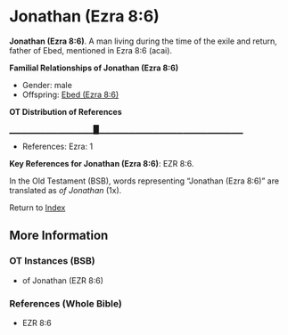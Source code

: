 # Jonathan (Ezra 8:6)
**Jonathan (Ezra 8:6)**. 
A man living during the time of the exile and return, father of Ebed, mentioned in Ezra 8:6 (acai). 




**Familial Relationships of Jonathan (Ezra 8:6)**


* Gender: male
* Offspring: [Ebed (Ezra 8:6)](Ebed.2.md)


**OT Distribution of References**

▁▁▁▁▁▁▁▁▁▁▁▁▁▁█▁▁▁▁▁▁▁▁▁▁▁▁▁▁▁▁▁▁▁▁▁▁▁▁
* References: Ezra: 1



**Key References for Jonathan (Ezra 8:6)**: 
EZR 8:6. 


In the Old Testament (BSB), words representing “Jonathan (Ezra 8:6)” are translated as 
*of Jonathan* (1x). 




Return to [Index](00-Index.md)

## More Information

### OT Instances (BSB)

* of Jonathan (EZR 8:6)



### References (Whole Bible)

* EZR 8:6



